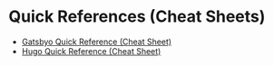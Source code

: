 # Quick References (Cheat Sheets)

- [Gatsbyo Quick Reference (Cheat Sheet)](GATSBY.md)
- [Hugo Quick Reference (Cheat Sheet)](HUGO.md)


